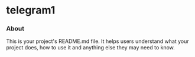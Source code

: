 telegram1
=========

### About

This is your project's README.md file. It helps users understand what your
project does, how to use it and anything else they may need to know.
